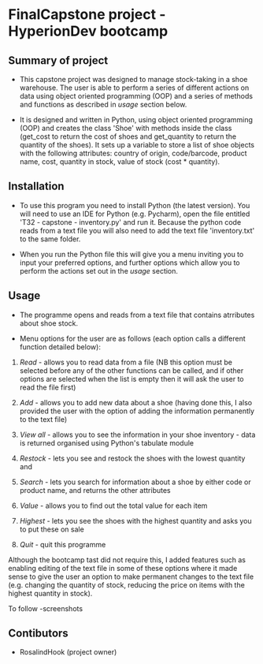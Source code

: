 # FinalCapstone project - HyperionDev bootcamp

## Summary of project

* This capstone project was designed to manage stock-taking in a shoe warehouse. The user is able to perform a series of different actions on data using object oriented programming (OOP) and a series of methods and functions as described in _usage_ section below.

* It is designed and written in Python, using object oriented programming (OOP) and creates the class 'Shoe' with methods inside the class (get_cost to return the cost of shoes and get_quantity to return the quantity of the shoes). It sets up a variable to store a list of shoe objects with the following attributes: country of origin, code/barcode, product name, cost, quantity in stock, value of stock (cost * quantity).

## Installation

* To use this program you need to install Python (the latest version). You will need to use an IDE for Python (e.g. Pycharm), open the file entitled 'T32 - capstone - inventory.py' and run it. Because the python code reads from a text file you will also need to add the text file 'inventory.txt' to the same folder.

* When you run the Python file this will give you a menu inviting you to input your preferred options, and further options which allow you to perform the actions set out in the _usage_ section.

## Usage

* The programme opens and reads from a text file that contains atrributes about shoe stock. 

* Menu options for the user are as follows (each option calls a different function detailed below):

1. *Read* - allows you to read data from a file (NB this option must be selected before any of the other functions can be called, and if other options are selected when the list is empty then it will ask the user to read the file first)

2. *Add* - allows you to add new data about a shoe (having done this, I also provided the user with the option of adding the information permanently to the text file)

3. *View all* - allows you to see the information in your shoe inventory - data is returned organised using Python's tabulate module

4. *Restock* - lets you see and restock the shoes with the lowest quantity and 

5. *Search* - lets you search for information about a shoe by either code or product name, and returns the other attributes

6. *Value* - allows you to find out the total value for each item

7. *Highest* - lets you see the shoes with the highest quantity and asks you to put these on sale

8. *Quit* - quit this programme

Although the bootcamp tast did not require this, I added features such as enabling editing of the text file in some of these options where it made sense to give the user an option to make permanent changes to the text file (e.g. changing the quantity of stock, reducing the price on items with the highest quantity in stock).

To follow -screenshots


## Contibutors

* RosalindHook (project owner)

